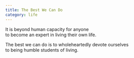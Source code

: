 ```yaml
---
title: The Best We Can Do
category: life
---
```


It is beyond human capacity for anyone  
to become an expert in living their own life.

The best we can do is to wholeheartedly devote ourselves  
to being humble students of living.
